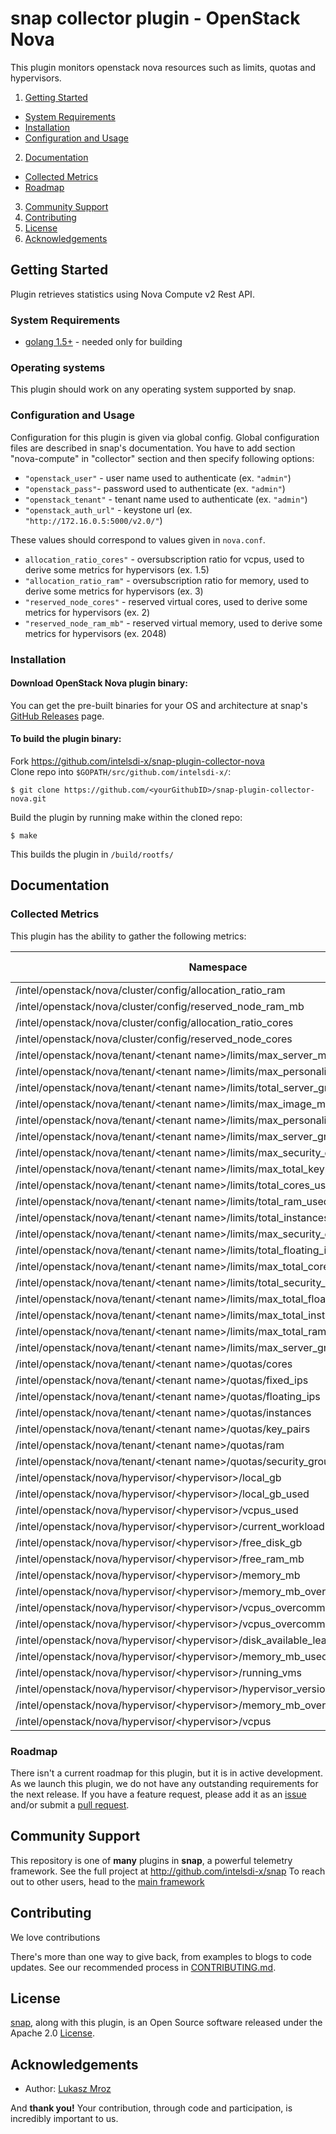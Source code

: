 # snap collector plugin - OpenStack Nova

This plugin monitors openstack nova resources such as limits, quotas and hypervisors.

1. [Getting Started](#getting-started)
  * [System Requirements](#system-requirements)
  * [Installation](#installation)
  * [Configuration and Usage](configuration-and-usage)
2. [Documentation](#documentation)
  * [Collected Metrics](#collected-metrics)
  * [Roadmap](#roadmap)
3. [Community Support](#community-support)
4. [Contributing](#contributing)
5. [License](#license-and-authors)
6. [Acknowledgements](#acknowledgements)

## Getting Started

Plugin retrieves statistics using Nova Compute v2 Rest API.
### System Requirements
* [golang 1.5+](https://golang.org/dl/) - needed only for building

### Operating systems
This plugin should work on any operating system supported by snap.

### Configuration and Usage

Configuration for this plugin is given via global config. Global configuration files are described in snap's documentation. You have to add section "nova-compute" in "collector" section and then specify following options:
-  `"openstack_user"` - user name used to authenticate (ex. `"admin"`)
-  `"openstack_pass"`- password used to authenticate (ex. `"admin"`)
-  `"openstack_tenant"` - tenant name used to authenticate (ex. `"admin"`)
-  `"openstack_auth_url"` - keystone url (ex. `"http://172.16.0.5:5000/v2.0/"`)

These values should correspond to values given in `nova.conf`.
-  `allocation_ratio_cores"` - oversubscription ratio for vcpus, used to derive some metrics for hypervisors (ex. 1.5)
-  `"allocation_ratio_ram"` - oversubscription ratio for memory, used to derive some metrics for hypervisors (ex. 3)
-  `"reserved_node_cores"` - reserved virtual cores, used to derive some metrics for hypervisors (ex. 2)
-  `"reserved_node_ram_mb"` - reserved virtual memory, used to derive some metrics for hypervisors (ex. 2048)

### Installation
#### Download OpenStack Nova plugin binary:
You can get the pre-built binaries for your OS and architecture at snap's [GitHub Releases](https://github.com/intelsdi-x/snap/releases) page.

#### To build the plugin binary:
Fork https://github.com/intelsdi-x/snap-plugin-collector-nova  
Clone repo into `$GOPATH/src/github.com/intelsdi-x/`:

```
$ git clone https://github.com/<yourGithubID>/snap-plugin-collector-nova.git
```

Build the plugin by running make within the cloned repo:
```
$ make
```
This builds the plugin in `/build/rootfs/`


## Documentation

### Collected Metrics
This plugin has the ability to gather the following metrics:

Namespace | Data Type | Description
----------|-----------|-----------------------
/intel/openstack/nova/cluster/config/allocation_ratio_ram|float64|
/intel/openstack/nova/cluster/config/reserved_node_ram_mb|float64|
/intel/openstack/nova/cluster/config/allocation_ratio_cores|float64|
/intel/openstack/nova/cluster/config/reserved_node_cores|float64|
/intel/openstack/nova/tenant/\<tenant name\>/limits/max_server_meta|int|
/intel/openstack/nova/tenant/\<tenant name\>/limits/max_personality|int|
/intel/openstack/nova/tenant/\<tenant name\>/limits/total_server_groups_used|int|
/intel/openstack/nova/tenant/\<tenant name\>/limits/max_image_meta|int|
/intel/openstack/nova/tenant/\<tenant name\>/limits/max_personality_size|int|
/intel/openstack/nova/tenant/\<tenant name\>/limits/max_server_groups|int|
/intel/openstack/nova/tenant/\<tenant name\>/limits/max_security_group_rules|int|
/intel/openstack/nova/tenant/\<tenant name\>/limits/max_total_keypairs|int|
/intel/openstack/nova/tenant/\<tenant name\>/limits/total_cores_used|int|
/intel/openstack/nova/tenant/\<tenant name\>/limits/total_ram_used|int|
/intel/openstack/nova/tenant/\<tenant name\>/limits/total_instances_used|int|
/intel/openstack/nova/tenant/\<tenant name\>/limits/max_security_groups|int|
/intel/openstack/nova/tenant/\<tenant name\>/limits/total_floating_ips_used|int|
/intel/openstack/nova/tenant/\<tenant name\>/limits/max_total_cores|int|
/intel/openstack/nova/tenant/\<tenant name\>/limits/total_security_groups_used|int|
/intel/openstack/nova/tenant/\<tenant name\>/limits/max_total_floating_ips|int|
/intel/openstack/nova/tenant/\<tenant name\>/limits/max_total_instances|int|
/intel/openstack/nova/tenant/\<tenant name\>/limits/max_total_ram_size|int|
/intel/openstack/nova/tenant/\<tenant name\>/limits/max_server_group_members|int|
/intel/openstack/nova/tenant/\<tenant name\>/quotas/cores|int|
/intel/openstack/nova/tenant/\<tenant name\>/quotas/fixed_ips|int|
/intel/openstack/nova/tenant/\<tenant name\>/quotas/floating_ips|int|
/intel/openstack/nova/tenant/\<tenant name\>/quotas/instances|int|
/intel/openstack/nova/tenant/\<tenant name\>/quotas/key_pairs|int|
/intel/openstack/nova/tenant/\<tenant name\>/quotas/ram|int|
/intel/openstack/nova/tenant/\<tenant name\>/quotas/security_groups|int|
/intel/openstack/nova/hypervisor/\<hypervisor\>/local_gb|int|
/intel/openstack/nova/hypervisor/\<hypervisor\>/local_gb_used|int|
/intel/openstack/nova/hypervisor/\<hypervisor\>/vcpus_used|int|
/intel/openstack/nova/hypervisor/\<hypervisor\>/current_workload|int|
/intel/openstack/nova/hypervisor/\<hypervisor\>/free_disk_gb|int|
/intel/openstack/nova/hypervisor/\<hypervisor\>/free_ram_mb|int|
/intel/openstack/nova/hypervisor/\<hypervisor\>/memory_mb|int|
/intel/openstack/nova/hypervisor/\<hypervisor\>/memory_mb_overcommit_withreserve|float64|
/intel/openstack/nova/hypervisor/\<hypervisor\>/vcpus_overcommit|float64|
/intel/openstack/nova/hypervisor/\<hypervisor\>/vcpus_overcommit_withreserve|float64|
/intel/openstack/nova/hypervisor/\<hypervisor\>/disk_available_least|int|
/intel/openstack/nova/hypervisor/\<hypervisor\>/memory_mb_used|int|
/intel/openstack/nova/hypervisor/\<hypervisor\>/running_vms|int|
/intel/openstack/nova/hypervisor/\<hypervisor\>/hypervisor_version|int|
/intel/openstack/nova/hypervisor/\<hypervisor\>/memory_mb_overcommit|float64|
/intel/openstack/nova/hypervisor/\<hypervisor\>/vcpus|int|


### Roadmap
There isn't a current roadmap for this plugin, but it is in active development. As we launch this plugin, we do not have any outstanding requirements for the next release. If you have a feature request, please add it as an [issue](https://github.com/intelsdi-x/snap-plugin-collector-nova/issues/new) and/or submit a [pull request](https://github.com/intelsdi-x/snap-plugin-collector-nova/pulls).

## Community Support
This repository is one of **many** plugins in **snap**, a powerful telemetry framework. See the full project at http://github.com/intelsdi-x/snap To reach out to other users, head to the [main framework](https://github.com/intelsdi-x/snap#community-support)

## Contributing
We love contributions

There's more than one way to give back, from examples to blogs to code updates. See our recommended process in [CONTRIBUTING.md](CONTRIBUTING.md).

## License
[snap](http://github.com:intelsdi-x/snap), along with this plugin, is an Open Source software released under the Apache 2.0 [License](LICENSE).

## Acknowledgements

* Author: [Lukasz Mroz](https://github.com/lmroz)

And **thank you!** Your contribution, through code and participation, is incredibly important to us.

